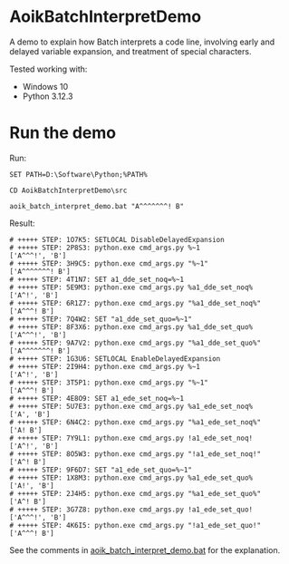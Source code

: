 # AoikBatchInterpretDemo
A demo to explain how Batch interprets a code line, involving early and delayed variable expansion, and treatment of special characters.

Tested working with:
- Windows 10
- Python 3.12.3

# Run the demo
Run:
```
SET PATH=D:\Software\Python;%PATH%

CD AoikBatchInterpretDemo\src

aoik_batch_interpret_demo.bat "A^^^^^^^! B"
```

Result:
```
# +++++ STEP: 1O7K5: SETLOCAL DisableDelayedExpansion
# +++++ STEP: 2P8S3: python.exe cmd_args.py %~1
['A^^^!', 'B']
# +++++ STEP: 3H9C5: python.exe cmd_args.py "%~1"
['A^^^^^^^! B']
# +++++ STEP: 4T1N7: SET a1_dde_set_noq=%~1
# +++++ STEP: 5E9M3: python.exe cmd_args.py %a1_dde_set_noq%
['A^!', 'B']
# +++++ STEP: 6R1Z7: python.exe cmd_args.py "%a1_dde_set_noq%"
['A^^^! B']
# +++++ STEP: 7Q4W2: SET "a1_dde_set_quo=%~1"
# +++++ STEP: 8F3X6: python.exe cmd_args.py %a1_dde_set_quo%
['A^^^!', 'B']
# +++++ STEP: 9A7V2: python.exe cmd_args.py "%a1_dde_set_quo%"
['A^^^^^^^! B']
# +++++ STEP: 1G3U6: SETLOCAL EnableDelayedExpansion
# +++++ STEP: 2I9H4: python.exe cmd_args.py %~1
['A^!', 'B']
# +++++ STEP: 3T5P1: python.exe cmd_args.py "%~1"
['A^^^! B']
# +++++ STEP: 4E8O9: SET a1_ede_set_noq=%~1
# +++++ STEP: 5U7E3: python.exe cmd_args.py %a1_ede_set_noq%
['A', 'B']
# +++++ STEP: 6N4C2: python.exe cmd_args.py "%a1_ede_set_noq%"
['A! B']
# +++++ STEP: 7Y9L1: python.exe cmd_args.py !a1_ede_set_noq!
['A^!', 'B']
# +++++ STEP: 8O5W3: python.exe cmd_args.py "!a1_ede_set_noq!"
['A^! B']
# +++++ STEP: 9F6D7: SET "a1_ede_set_quo=%~1"
# +++++ STEP: 1X8M3: python.exe cmd_args.py %a1_ede_set_quo%
['A!', 'B']
# +++++ STEP: 2J4H5: python.exe cmd_args.py "%a1_ede_set_quo%"
['A^! B']
# +++++ STEP: 3G7Z8: python.exe cmd_args.py !a1_ede_set_quo!
['A^^^!', 'B']
# +++++ STEP: 4K6I5: python.exe cmd_args.py "!a1_ede_set_quo!"
['A^^^! B']
```

See the comments in [aoik_batch_interpret_demo.bat](src/aoik_batch_interpret_demo.bat) for the explanation.
